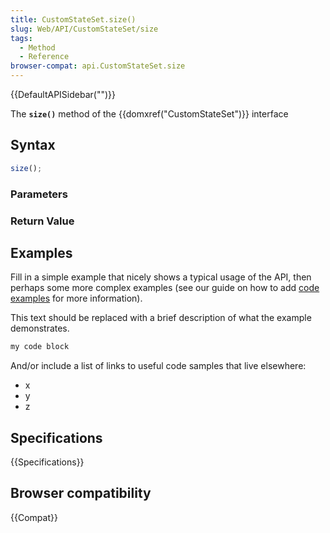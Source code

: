 ```yaml
---
title: CustomStateSet.size()
slug: Web/API/CustomStateSet/size
tags:
  - Method
  - Reference
browser-compat: api.CustomStateSet.size
---
```

{{DefaultAPISidebar("")}}

The **`size()`** method of the {{domxref("CustomStateSet")}} interface 

## Syntax

```js
size();
```

### Parameters



### Return Value



## Examples

Fill in a simple example that nicely shows a typical usage of the API, then perhaps some more complex examples (see our guide on how to add [code examples](/en-US/docs/MDN/Contribute/Structures/Code_examples) for more information).

This text should be replaced with a brief description of what the example demonstrates.

```js
my code block
```

And/or include a list of links to useful code samples that live elsewhere:

*   x
*   y
*   z

## Specifications

{{Specifications}}

## Browser compatibility

{{Compat}}

